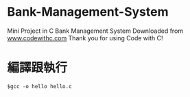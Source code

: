 # Bank-Management-System
Mini Project in C Bank Management System 
Downloaded from www.codewithc.com
Thank you for using Code with C!


# 編譯跟執行

```
$gcc -o hello hello.c

```
